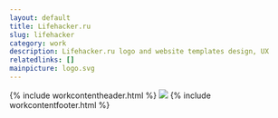 ```yaml
---
layout: default
title: Lifehacker.ru
slug: lifehacker
category: work
description: Lifehacker.ru logo and website templates design, UX
relatedlinks: []
mainpicture: logo.svg
---
```


{% include workcontentheader.html %}
	<img src="/ohyeah/{{ page.slug }}/icons.png" class="work__figure">
{% include workcontentfooter.html %}